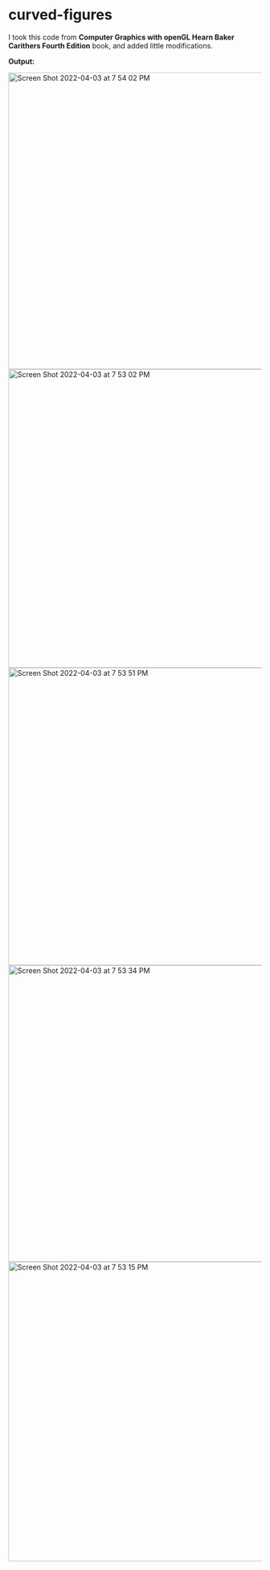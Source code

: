 # curved-figures

I took this code from **Computer Graphics with openGL Hearn Baker Carithers Fourth Edition** book, 
and added little modifications.

**Output:**

<img width="589" alt="Screen Shot 2022-04-03 at 7 54 02 PM" src="https://user-images.githubusercontent.com/53974112/161445231-a110d20d-9792-4363-808b-abc480b78f85.png">
<img width="593" alt="Screen Shot 2022-04-03 at 7 53 02 PM" src="https://user-images.githubusercontent.com/53974112/161445233-a51108c5-a03a-4571-8e08-b8b5c666b795.png">
<img width="591" alt="Screen Shot 2022-04-03 at 7 53 51 PM" src="https://user-images.githubusercontent.com/53974112/161445234-2b890dc4-ea45-4f12-bc7a-a38a16da49c2.png">
<img width="589" alt="Screen Shot 2022-04-03 at 7 53 34 PM" src="https://user-images.githubusercontent.com/53974112/161445235-ff86a5c7-c02d-4dcc-b23c-8a6b5aa09fa6.png">
<img width="595" alt="Screen Shot 2022-04-03 at 7 53 15 PM" src="https://user-images.githubusercontent.com/53974112/161445237-7d823e01-3d49-440c-97f2-23229a5b34e9.png">
